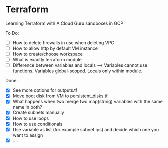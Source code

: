 # Terraform
Learning Terraform with A Cloud Guru sandboxes in GCP

To Do:

- [ ] How to delete firewalls in use when deleting VPC
- [ ] How to allow http by default VM instance
- [ ] How to create/choose workspace
- [ ] What is exactly terraform module
- [ ] Difference between variables and locals --> Variables cannot use functions. Variables global-scoped. Locals only within module.

Done:
- [X] See more options for outputs.tf
- [X] Move boot disk from VM to persistent_disks.tf
- [X] What happens when two merge two map(string) variables with the same name in both?
- [X] Create subnets manually
- [X] How to use loops
- [X] How to use conditionals
- [X] Use variable as list (for example subnet ips) and decide which one you want to assign
- [X] ....